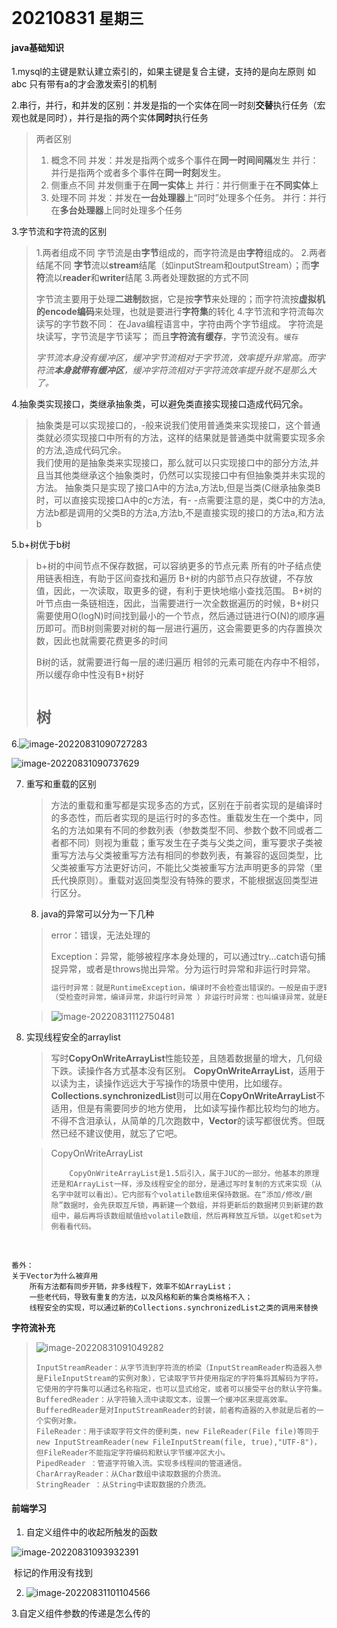 # 20210831                   		`星期三`

#### java基础知识

1.mysql的主键是默认建立索引的，如果主键是复合主键，支持的是向左原则   如 abc    只有带有a的才会激发索引的机制

2.串行，并行，和并发的区别：并发是指的一个实体在同一时刻**交替**执行任务（宏观也就是同时），并行是指的两个实体**同时**执行任务

> 两者区别
>
> 1. 概念不同
>     并发：并发是指两个或多个事件在**同一时间间隔**发生
>     并行：并行是指两个或者多个事件在**同一时刻**发生。
> 2. 侧重点不同
>     并发侧重于在**同一实体**上
>     并行：并行侧重于在**不同实体**上
> 3. 处理不同
>     并发：并发在**一台处理器**上“同时”处理多个任务。
>     并行：并行在**多台处理器**上同时处理多个任务

3.字节流和字符流的区别

> 1.两者组成不同
> 字节流是由**字节**组成的，而字符流是由**字符**组成的。
> 2.两者结尾不同
> **字节**流以**stream**结尾（如inputStream和outputStream）；而**字符**流以**reader**和**writer**结尾
> 3.两者处理数据的方式不同
>
> 字节流主要用于处理**二进制**数据，它是按**字节**来处理的；而字符流按**虚拟机的encode编码**来处理，也就是要进行**字符集**的转化
> 4.字节流和字符流每次读写的字节数不同：
> 在Java编程语言中，字符由两个字节组成。
> 字符流是块读写，字节流是字节读写；
> 而且**字符流有缓存**，字节流没有。`缓存`
>
> *字节流本身没有缓冲区，缓冲字节流相对于字节流，效率提升非常高。而字符流**本身就带有缓冲区**，缓冲字符流相对于字符流效率提升就不是那么大了。*

4.抽象类实现接口，类继承抽象类，可以避免类直接实现接口造成代码冗余。

> 抽象类是可以实现接口的，-般来说我们使用普通类来实现接口，这个普通类就必须实现接口中所有的方法，这样的结果就是普通类中就需要实现多余的方法,造成代码冗余。  
> 我们使用的是抽象类来实现接口，那么就可以只实现接口中的部分方法,并且当其他类继承这个抽象类时，仍然可以实现接口中有但抽象类并未实现的方法。
> 抽象类只是实现了接口A中的方法a,方法b,但是当类(C继承抽象类B时，可以直接实现接口A中的c方法，有- -点需要注意的是，类C中的方法a,方法b都是调用的父类B的方法a,方法b,不是直接实现的接口的方法a,和方法b

5.b+树优于b树

> b+树的中间节点不保存数据，可以容纳更多的节点元素
> 所有的叶子结点使用链表相连，有助于区间查找和遍历
> B+树的内部节点只存放键，不存放值，因此，一次读取，取更多的键，有利于更快地缩小查找范围。 B+树的叶节点由一条链相连，因此，当需要进行一次全数据遍历的时候，B+树只需要使用O(logN)时间找到最小的一个节点，然后通过链进行O(N)的顺序遍历即可。而B树则需要对树的每一层进行遍历，这会需要更多的内存置换次数，因此也就需要花费更多的时间
>
> B树的话，就需要进行每一层的递归遍历
> 相邻的元素可能在内存中不相邻，所以缓存命中性没有B+树好  
>
> #   `树` 

6.![image-20220831090727283](C:\Users\HP\AppData\Roaming\Typora\typora-user-images\image-20220831090727283.png)

![image-20220831090737629](C:\Users\HP\AppData\Roaming\Typora\typora-user-images\image-20220831090737629.png)

7. 重写和重载的区别

   > 方法的重载和重写都是实现多态的方式，区别在于前者实现的是编译时的多态性，而后者实现的是运行时的多态性。重载发生在一个类中，同名的方法如果有不同的参数列表（参数类型不同、参数个数不同或者二者都不同）则视为重载；重写发生在子类与父类之间，重写要求子类被重写方法与父类被重写方法有相同的参数列表，有兼容的返回类型，比父类被重写方法更好访问，不能比父类被重写方法声明更多的异常（里氏代换原则）。重载对返回类型没有特殊的要求，不能根据返回类型进行区分。

   8. java的异常可以分为一下几种

   > error：错误，无法处理的
   >
   >    Exception：异常，能够被程序本身处理的，可以通过try…catch语句捕捉异常，或者是throws抛出异常。分为运行时异常和非运行时异常。
   >
   > ```java
   > 运行时异常：就是RuntimeException，编译时不会检查出错误的。一般是由于逻辑错误引起的，程序员可以手动去解决的，比如判空等。
   > （受检查时异常，编译异常，非运行时异常 ）非运行时异常：也叫编译异常，就是Exception下除了RuntimeException以外的异常。是必须进行处理的异常，编译器会进行异常提醒的。如果不进行处理，程序编译不通过。
   > ```
   > 

   > ![image-20220831112750481](C:\Users\HP\AppData\Roaming\Typora\typora-user-images\image-20220831112750481.png)

8. 实现线程安全的arraylist

   > 写时**CopyOnWriteArrayList**性能较差，且随着数据量的增大，几何级下跌。读操作各方式基本没有区别。
   > **CopyOnWriteArrayList**，适用于以读为主，读操作远远大于写操作的场景中使用，比如缓存。
   > **Collections.synchronizedList**则可以用在**CopyOnWriteArrayList**不适用，但是有需要同步的地方使用， 比如读写操作都比较均匀的地方。
   > 不得不含泪承认，从简单的几次跑数中，**Vector**的读写都很优秀。但既然已经不建议使用，就忘了它吧。

   > CopyOnWriteArrayList
   >
   >         CopyOnWriteArrayList是1.5后引入，属于JUC的一部分。他基本的原理还是和ArrayList一样，涉及线程安全的部分，是通过写时复制的方式来实现（从名字中就可以看出）。它内部有个volatile数组来保持数据。在“添加/修改/删除”数据时，会先获取互斥锁，再新建一个数组，并将更新后的数据拷贝到新建的数组中，最后再将该数组赋值给volatile数组，然后再释放互斥锁。以get和set为例看看代码。

​	

```
番外：
关于Vector为什么被弃用
    所有方法都有同步开销，非多线程下，效率不如ArrayList；
    一些老代码，导致有重复的方法，以及风格和新的集合类格格不入；
    线程安全的实现，可以通过新的Collections.synchronizedList之类的调用来替换
```

**字符流补充**

> ![image-20220831091049282](C:\Users\HP\AppData\Roaming\Typora\typora-user-images\image-20220831091049282.png)
>
>     InputStreamReader：从字节流到字符流的桥梁（InputStreamReader构造器入参是FileInputStream的实例对象），它读取字节并使用指定的字符集将其解码为字符。它使用的字符集可以通过名称指定，也可以显式给定，或者可以接受平台的默认字符集。
>     BufferedReader：从字符输入流中读取文本，设置一个缓冲区来提高效率。BufferedReader是对InputStreamReader的封装，前者构造器的入参就是后者的一个实例对象。
>     FileReader：用于读取字符文件的便利类，new FileReader(File file)等同于new InputStreamReader(new FileInputStream(file, true),"UTF-8")，但FileReader不能指定字符编码和默认字节缓冲区大小。
>     PipedReader ：管道字符输入流。实现多线程间的管道通信。
>     CharArrayReader：从Char数组中读取数据的介质流。
>     StringReader ：从String中读取数据的介质流。
>



#### 前端学习

1. 自定义组件中的收起所触发的函数

![image-20220831093932391](C:\Users\HP\AppData\Roaming\Typora\typora-user-images\image-20220831093932391.png)

​	标记的作用没有找到

2. ![image-20220831101104566](C:\Users\HP\AppData\Roaming\Typora\typora-user-images\image-20220831101104566.png)



3.自定义组件参数的传递是怎么传的



